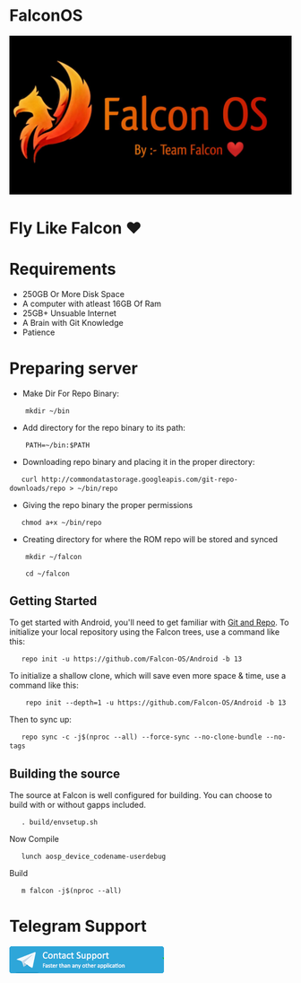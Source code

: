 FalconOS 
===========
![FalconOS](https://github.com/Falcon-OS/Random_stuff/blob/main/IMG_20220508_155556_443.jpg)
<p align="center"> 

Fly Like Falcon ❤ 
===================

# Requirements
* 250GB Or More Disk Space 
* A computer with atleast 16GB Of Ram 
* 25GB+ Unsuable Internet 
* A Brain with Git Knowledge 
* Patience

# Preparing server
* Make Dir For Repo Binary: 
``` 
    mkdir ~/bin 
``` 

* Add directory for the repo binary to its path: 
```
    PATH=~/bin:$PATH 
``` 
* Downloading repo binary and placing it in the proper directory: 
``` 
   curl http://commondatastorage.googleapis.com/git-repo-downloads/repo > ~/bin/repo
``` 
* Giving the repo binary the proper permissions 
``` 
   chmod a+x ~/bin/repo 
``` 
* Creating directory for where the ROM repo will be stored and synced 
```
    mkdir ~/falcon 
``` 
``` 
    cd ~/falcon 
```
 Getting Started 
--------------- 

To get started with Android, you'll need to get familiar with [Git and Repo](http://source.android.com/source/using-repo.html). To initialize your local repository using the Falcon trees, use a command like this: 
```
   repo init -u https://github.com/Falcon-OS/Android -b 13
``` 
To initialize a shallow clone, which will save even more space & time, use a command like this:
```
    repo init --depth=1 -u https://github.com/Falcon-OS/Android -b 13
```
Then to sync up: 
``` 
   repo sync -c -j$(nproc --all) --force-sync --no-clone-bundle --no-tags
``` 
Building the source 
--------------- 
The source at Falcon is well configured for building. You can choose to build with or without gapps included. 
```
   . build/envsetup.sh 
``` 
Now Compile 
``` 
   lunch aosp_device_codename-userdebug 
``` 
Build 
``` 
   m falcon -j$(nproc --all)
``` 


# Telegram Support
[![Telegram](https://github.com/Lokesh773/RandomStuff/blob/master/Telegram_button.png)](https://telegram.me/joinchat/T5Bqs0DXTeLJeGpL)
